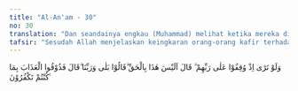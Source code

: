 ```yaml
---
title: "Al-An'am - 30"
no: 30
translation: "Dan seandainya engkau (Muhammad) melihat ketika mereka dihadapkan kepada Tuhannya (tentulah engkau melihat peristiwa yang mengharukan). Dia berfirman, “Bukankah (kebangkitan) ini benar?” Mereka menjawab, “Sungguh benar, demi Tuhan kami.” Dia berfirman, “Rasakanlah azab ini, karena dahulu kamu mengingkarinya.”"
tafsir: "Sesudah Allah menjelaskan keingkaran orang-orang kafir terhadap hari Kiamat sewaktu hidup di dunia, maka dalam ayat ini Allah menerangkan perihal mereka di akhirat saat terungkapnya kekeliruan pandangan mereka. Dalam suasana yang sangat menggugah perasaan yaitu sewaktu orang-orang kafir itu diperintahkan berdiri di tempat yang sudah ditentukan di depan pengadilan Allah, Allah bertanya kepada mereka, \"Bukankah ini benar?\"\n\nBukankah hari Kiamat yang sedang mereka alami saat ini, yang dulu mereka ragukan bahkan mereka perolokkan merupakan suatu kenyataan? Hal itu bukan berita bohong seperti yang mereka katakan. Dalam menghadapi pertanyaan Allah ini, mereka tidak dapat memanggil sekutu-sekutu yang mereka sembah, mereka tidak dapat saling menolong satu sama lain, maka pada akhirnya mereka menjawab pertanyaan Allah itu, \"Sungguh benar, demi Tuhan kami.\" Mereka tidak dapat lagi mengingkari kenyataan adanya hari kebangkitan itu, dan mereka memperkuat pengakuan mereka atas kebenaran itu dengan mempergunakan kata sumpah \"demi Tuhan.\" Mereka mengakui bahwa selama ini mereka sesat dan kafir.\n\nSesuai dengan pengakuan itu, mereka memperoleh azab pada hari Kiamat yang selama di dunia selalu mereka dustakan. Kekafiran yang mereka tonjolkan dan andalkan itu adalah penyebab dari semua derita yang mereka alami."
---
```


وَلَوْ تَرٰٓى اِذْ وُقِفُوْا عَلٰى رَبِّهِمْ ۗ قَالَ اَلَيْسَ هٰذَا بِالْحَقِّ ۗقَالُوْا بَلٰى وَرَبِّنَا ۗقَالَ فَذُوْقُوا الْعَذَابَ بِمَا كُنْتُمْ تَكْفُرُوْنَ ࣖ
